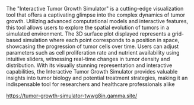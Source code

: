 The "Interactive Tumor Growth Simulator" is a cutting-edge visualization tool that offers a captivating glimpse into the complex dynamics of tumor growth. Utilizing advanced computational models and interactive features, this tool allows users to explore the spatial evolution of tumors in a simulated environment. The 3D surface plot displayed represents a grid-based simulation where each point corresponds to a position in space, showcasing the progression of tumor cells over time. Users can adjust parameters such as cell proliferation rate and nutrient availability using intuitive sliders, witnessing real-time changes in tumor density and distribution. With its visually stunning representation and interactive capabilities, the Interactive Tumor Growth Simulator provides valuable insights into tumor biology and potential treatment strategies, making it an indispensable tool for researchers and healthcare professionals alike

https://tumor-growth-simulator-twwg8in.gamma.site/
